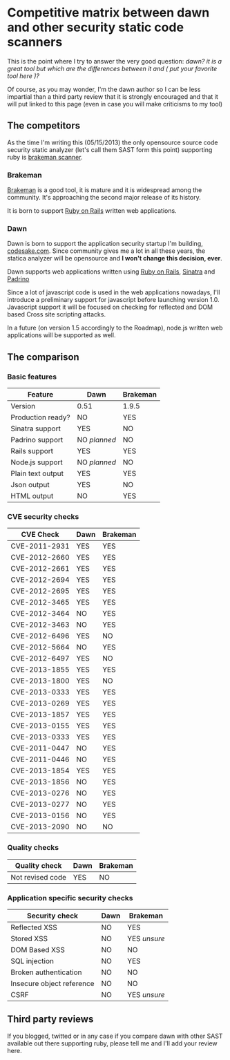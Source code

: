# Competitive matrix between dawn and other security static code scanners

This is the point where I try to answer the very good question: _dawn? it is a
great tool but which are the differences between it and ( put your favorite
tool here )?_

Of course, as you may wonder, I'm the dawn author so I can be less impartial
than a third party review that it is strongly encouraged and that it will put
linked to this page (even in case you will make criticisms to my tool)

## The competitors

As the time I'm writing this (05/15/2013) the only opensource source code
security static analyzer (let's call them SAST form this point) supporting ruby
is [brakeman scanner](http://brakemanscanner.org/).

### Brakeman

[Brakeman](http://brakemanscanner.org) is a good tool, it is mature and it is
widespread among the community. It's approaching the second major release of
its history.

It is born to support [Ruby on Rails](http://rubyonrails.org) written web
applications.

### Dawn

Dawn is born to support the application security startup I'm building,
[codesake.com](http://codesake.com). Since community gives me a lot in all
these years, the statica analyzer will be opensource and **I won't change this
decision, ever**.

Dawn supports web applications written using 
[Ruby on Rails](http://rubyonrails.org), [Sinatra](http://sinatrarb.com) and
[Padrino](http://padrinorb.com)

Since a lot of javascript code is used in the web applications nowadays, I'll
introduce a preliminary support for javascript before launching version 1.0.
Javascript support it will be focused on checking for reflected and DOM based
Cross site scripting attacks.

In a future (on version 1.5 accordingly to the Roadmap), node.js written web
applications will be supported as well.

## The comparison

### Basic features

|Feature                | Dawn          | Brakeman          |
|-----------------------|---------------|-------------------|
| Version               | 0.51          | 1.9.5             |
| Production ready?     | NO            | YES               |
| Sinatra support       | YES           | NO                |
| Padrino support       | NO *planned*  | NO                |
| Rails support         | YES           | YES               |
| Node.js support       | NO *planned*  | NO                |
| Plain text output     | YES           | YES               |
| Json output           | YES           | NO                |
| HTML output           | NO            | YES               |

### CVE security checks

| CVE Check             | Dawn          | Brakeman          |
|-----------------------|---------------|-------------------|
| CVE-2011-2931         | YES           | YES               |
| CVE-2012-2660         | YES           | YES               |
| CVE-2012-2661         | YES           | YES               |
| CVE-2012-2694         | YES           | YES               |
| CVE-2012-2695         | YES           | YES               |
| CVE-2012-3465         | YES           | YES               |
| CVE-2012-3464         | NO            | YES               |
| CVE-2012-3463         | NO            | YES               |
| CVE-2012-6496         | YES           | NO                |
| CVE-2012-5664         | NO            | YES               |
| CVE-2012-6497         | YES           | NO                |
| CVE-2013-1855         | YES           | YES               |
| CVE-2013-1800         | YES           | NO                |
| CVE-2013-0333         | YES           | YES               |
| CVE-2013-0269         | YES           | YES               |
| CVE-2013-1857         | YES           | YES               |
| CVE-2013-0155         | YES           | YES               |
| CVE-2013-0333         | YES           | YES               |
| CVE-2011-0447         | NO            | YES               |
| CVE-2011-0446         | NO            | YES               |
| CVE-2013-1854         | YES           | YES               |
| CVE-2013-1856         | NO            | YES               |
| CVE-2013-0276         | NO            | YES               |
| CVE-2013-0277         | NO            | YES               |
| CVE-2013-0156         | NO            | YES               |
| CVE-2013-2090         | NO            | NO                |

### Quality checks

| Quality check         | Dawn          | Brakeman          |
|-----------------------|---------------|-------------------|
| Not revised code      | YES           | NO                |


### Application specific security checks

| Security check              | Dawn          | Brakeman          |
|-----------------------------|---------------|-------------------|
| Reflected XSS               | NO            | YES               |
| Stored XSS                  | NO            | YES *unsure*      |
| DOM Based XSS               | NO            | NO                |
| SQL injection               | NO            | YES               |
| Broken authentication       | NO            | NO                |
| Insecure object reference   | NO            | NO                |
| CSRF                        | NO            | YES *unsure*      |


## Third party reviews

If you blogged, twitted or in any case if you compare dawn with other SAST
available out there supporting ruby, please tell me and I'll add your review
here.


